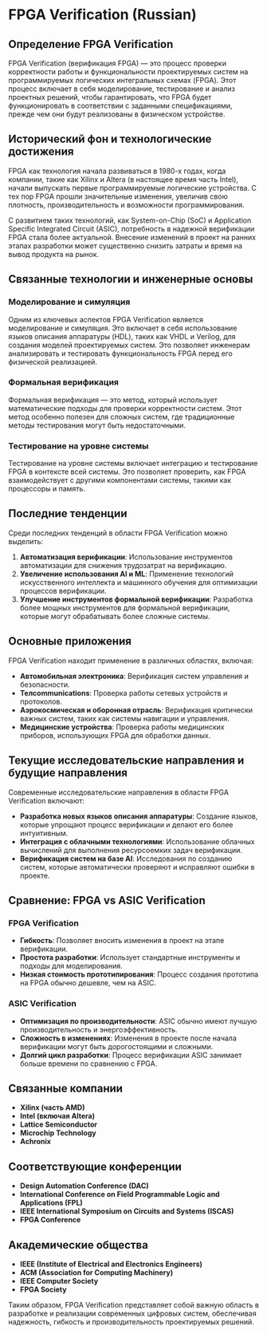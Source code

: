 # FPGA Verification (Russian)

## Определение FPGA Verification

FPGA Verification (верификация FPGA) — это процесс проверки корректности работы и функциональности проектируемых систем на программируемых логических интегральных схемах (FPGA). Этот процесс включает в себя моделирование, тестирование и анализ проектных решений, чтобы гарантировать, что FPGA будет функционировать в соответствии с заданными спецификациями, прежде чем они будут реализованы в физическом устройстве.

## Исторический фон и технологические достижения

FPGA как технология начала развиваться в 1980-х годах, когда компании, такие как Xilinx и Altera (в настоящее время часть Intel), начали выпускать первые программируемые логические устройства. С тех пор FPGA прошли значительные изменения, увеличив свою плотность, производительность и возможности программирования. 

С развитием таких технологий, как System-on-Chip (SoC) и Application Specific Integrated Circuit (ASIC), потребность в надежной верификации FPGA стала более актуальной. Внесение изменений в проект на ранних этапах разработки может существенно снизить затраты и время на вывод продукта на рынок.

## Связанные технологии и инженерные основы

### Моделирование и симуляция

Одним из ключевых аспектов FPGA Verification является моделирование и симуляция. Это включает в себя использование языков описания аппаратуры (HDL), таких как VHDL и Verilog, для создания моделей проектируемых систем. Это позволяет инженерам анализировать и тестировать функциональность FPGA перед его физической реализацией.

### Формальная верификация

Формальная верификация — это метод, который использует математические подходы для проверки корректности систем. Этот метод особенно полезен для сложных систем, где традиционные методы тестирования могут быть недостаточными.

### Тестирование на уровне системы

Тестирование на уровне системы включает интеграцию и тестирование FPGA в контексте всей системы. Это позволяет проверить, как FPGA взаимодействует с другими компонентами системы, такими как процессоры и память.

## Последние тенденции

Среди последних тенденций в области FPGA Verification можно выделить:

1. **Автоматизация верификации**: Использование инструментов автоматизации для снижения трудозатрат на верификацию.
2. **Увеличение использования AI и ML**: Применение технологий искусственного интеллекта и машинного обучения для оптимизации процессов верификации.
3. **Улучшение инструментов формальной верификации**: Разработка более мощных инструментов для формальной верификации, которые могут обрабатывать более сложные системы.

## Основные приложения

FPGA Verification находит применение в различных областях, включая:

- **Автомобильная электроника**: Верификация систем управления и безопасности.
- **Телcommunications**: Проверка работы сетевых устройств и протоколов.
- **Аэрокосмическая и оборонная отрасль**: Верификация критически важных систем, таких как системы навигации и управления.
- **Медицинские устройства**: Проверка работы медицинских приборов, использующих FPGA для обработки данных.

## Текущие исследовательские направления и будущие направления

Современные исследовательские направления в области FPGA Verification включают:

- **Разработка новых языков описания аппаратуры**: Создание языков, которые упрощают процесс верификации и делают его более интуитивным.
- **Интеграция с облачными технологиями**: Использование облачных вычислений для выполнения ресурсоемких задач верификации.
- **Верификация систем на базе AI**: Исследования по созданию систем, которые автоматически проверяют и исправляют ошибки в проекте.

## Сравнение: FPGA vs ASIC Verification

### FPGA Verification

- **Гибкость**: Позволяет вносить изменения в проект на этапе верификации.
- **Простота разработки**: Использует стандартные инструменты и подходы для моделирования.
- **Низкая стоимость прототипирования**: Процесс создания прототипа на FPGA обычно дешевле, чем на ASIC.

### ASIC Verification

- **Оптимизация по производительности**: ASIC обычно имеют лучшую производительность и энергоэффективность.
- **Сложность в изменениях**: Изменения в проекте после начала верификации могут быть дорогостоящими и сложными.
- **Долгий цикл разработки**: Процесс верификации ASIC занимает больше времени по сравнению с FPGA.

## Связанные компании

- **Xilinx (часть AMD)**
- **Intel (включая Altera)**
- **Lattice Semiconductor**
- **Microchip Technology**
- **Achronix**

## Соответствующие конференции

- **Design Automation Conference (DAC)**
- **International Conference on Field Programmable Logic and Applications (FPL)**
- **IEEE International Symposium on Circuits and Systems (ISCAS)**
- **FPGA Conference**

## Академические общества

- **IEEE (Institute of Electrical and Electronics Engineers)**
- **ACM (Association for Computing Machinery)**
- **IEEE Computer Society**
- **FPGA Society**

Таким образом, FPGA Verification представляет собой важную область в разработке и реализации современных цифровых систем, обеспечивая надежность, гибкость и производительность проектируемых решений.